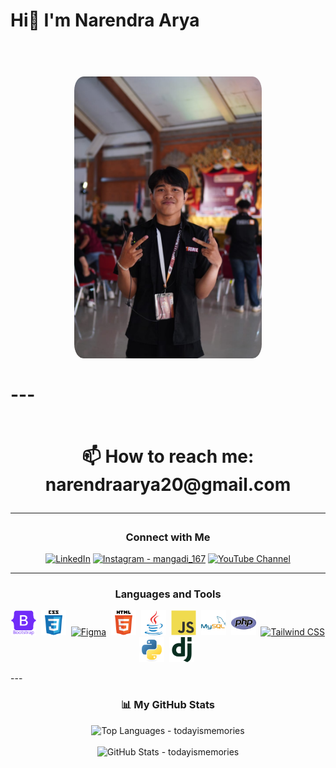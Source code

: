 <h1>Hi👋 I'm Narendra Arya<h1>

<!--
**todayismemories/todayismemories** is a ✨ _special_ ✨ repository because its `README.md` (this file) appears on your GitHub profile.

Here are some ideas to get you started:

- 🔭 I’m currently working on ...
- 🌱 I’m currently learning ...
- 👯 I’m looking to collaborate on ...
- 🤔 I’m looking for help with ...
- 💬 Ask me about ...
- 📫 How to reach me: ...
- 😄 Pronouns: ...
- ⚡ Fun fact: ...
-->
<div align="center">
  <br>
  <img src="ME.JPG" alt="Mangadi - Profile Picture" width="300" style="border-radius:5%; max-width:100%; height:auto;" />
  <br><br>
</div>
---
<p align="center">
  <br>
  📫 How to reach me: <strong>narendraarya20@gmail.com</strong>
</p>

---

<h3 align="center">Connect with Me</h3>
<p align="center">
  <a href="https://www.linkedin.com/in/adi-wirata-b7366b350" target="_blank" rel="noopener noreferrer"><img src="https://cdn.jsdelivr.net/npm/simple-icons@3.0.1/icons/linkedin.svg" alt="LinkedIn" height="30" width="40" /></a>
  <a href="https://www.instagram.com/Mangadi_167" target="_blank" rel="noopener noreferrer"><img src="https://cdn.jsdelivr.net/npm/simple-icons@3.0.1/icons/instagram.svg" alt="Instagram - mangadi_167" height="30" width="40" /></a>
  <a href="YOUR_ACTUAL_YOUTUBE_CHANNEL_LINK_HERE" target="_blank" rel="noopener noreferrer"><img src="https://cdn.jsdelivr.net/npm/simple-icons@3.0.1/icons/youtube.svg" alt="YouTube Channel" height="30" width="40" /></a>
  </p>

---

<h3 align="center">Languages and Tools</h3>
<p align="center">
  <a href="https://getbootstrap.com" target="_blank" rel="noopener noreferrer"><img src="https://raw.githubusercontent.com/devicons/devicon/master/icons/bootstrap/bootstrap-plain-wordmark.svg" alt="Bootstrap" width="40" height="40"/></a>&nbsp;
  <a href="https://www.w3schools.com/css/" target="_blank" rel="noopener noreferrer"><img src="https://raw.githubusercontent.com/devicons/devicon/master/icons/css3/css3-original-wordmark.svg" alt="CSS3" width="40" height="40"/></a>&nbsp;
  <a href="https://www.figma.com/" target="_blank" rel="noopener noreferrer"><img src="https://www.vectorlogo.zone/logos/figma/figma-icon.svg" alt="Figma" width="40" height="40"/></a>&nbsp;
  <a href="https://www.w3.org/html/" target="_blank" rel="noopener noreferrer"><img src="https://raw.githubusercontent.com/devicons/devicon/master/icons/html5/html5-original-wordmark.svg" alt="HTML5" width="40" height="40"/></a>&nbsp;
  <a href="https://www.java.com" target="_blank" rel="noopener noreferrer"><img src="https://raw.githubusercontent.com/devicons/devicon/master/icons/java/java-original.svg" alt="Java" width="40" height="40"/></a>&nbsp;
  <a href="https://developer.mozilla.org/en-US/docs/Web/JavaScript" target="_blank" rel="noopener noreferrer"><img src="https://raw.githubusercontent.com/devicons/devicon/master/icons/javascript/javascript-original.svg" alt="JavaScript" width="40" height="40"/></a>&nbsp;
  <a href="https://www.mysql.com/" target="_blank" rel="noopener noreferrer"><img src="https://raw.githubusercontent.com/devicons/devicon/master/icons/mysql/mysql-original-wordmark.svg" alt="MySQL" width="40" height="40"/></a>&nbsp;
  <a href="https://www.php.net" target="_blank" rel="noopener noreferrer"><img src="https://raw.githubusercontent.com/devicons/devicon/master/icons/php/php-original.svg" alt="PHP" width="40" height="40"/></a>&nbsp;
  <a href="https://tailwindcss.com/" target="_blank" rel="noopener noreferrer"><img src="https://www.vectorlogo.zone/logos/tailwindcss/tailwindcss-icon.svg" alt="Tailwind CSS" width="40" height="40"/></a>
<a href="https://www.python.org" target="_blank" rel="noopener noreferrer"><img src="https://raw.githubusercontent.com/devicons/devicon/master/icons/python/python-original.svg" alt="Python" width="40" height="40"/></a>&nbsp;
<a href="https://www.djangoproject.com/" target="_blank" rel="noopener noreferrer"><img src="https://raw.githubusercontent.com/devicons/devicon/master/icons/django/django-plain.svg" alt="Django" width="40" height="40"/></a>&nbsp;
  </p>
---

<h3 align="center">📊 My GitHub Stats</h3>
<p align="center">
  <img src="https://github-readme-stats.vercel.app/api/top-langs?username=todayismemories&show_icons=true&locale=en&layout=compact&theme=vision-friendly-dark" alt="Top Languages - todayismemories" />
  <br><br>
  <img src="https://github-readme-stats.vercel.app/api?username=todayismemories&show_icons=true&locale=en&theme=vision-friendly-dark" alt="GitHub Stats - todayismemories" />
  </p>